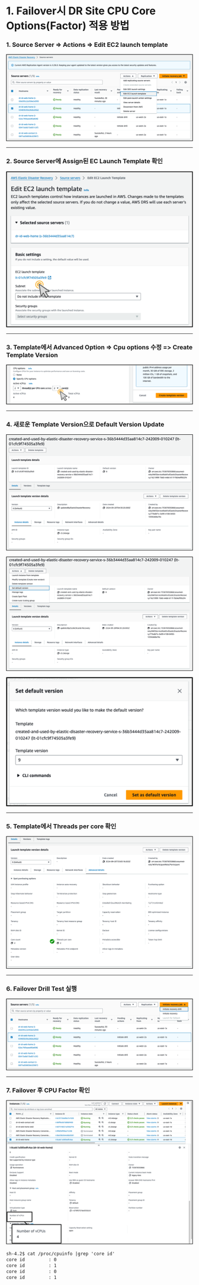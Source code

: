 

# 1. Failover시 DR Site CPU Core Options(Factor) 적용 방법



### 1. Source Server => Actions => Edit EC2 launch template 

![image-20240920140140989](images/image-20240920140140989.png)



---

### 2. Source Server에 Assign된 EC Launch Template 확인

![image-20240920140213746](images/image-20240920140213746.png)



---

### 3. Template에서 Advanced Option => Cpu options 수정 => Create Template Version

![image-20240920140310388](images/image-20240920140310388.png)



---

### 4. 새로운 Template Version으로 Default Version Update

![image-20240920140339920](images/image-20240920140339920.png)



![image-20240920140500924](images/image-20240920140500924.png)



![image-20240920140520012](images/image-20240920140520012.png)



---

### 5. Template에서 Threads per core 확인

![image-20240920140602907](images/image-20240920140602907.png)



---

### 6. Failover Drill Test 실행 

![image-20240920140650324](images/image-20240920140650324.png)



---

### 7. Failover 후 CPU Factor 확인

![image-20240920142133103](images/image-20240920142133103.png)



```
sh-4.2$ cat /proc/cpuinfo |grep 'core id'
core id         : 0
core id         : 1
core id         : 0
core id         : 1
```





















